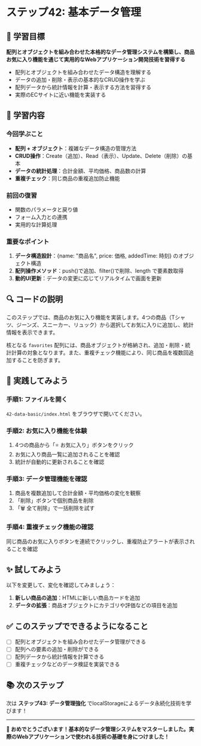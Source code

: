 # ステップ42: 基本データ管理

## 🎯 学習目標

**配列とオブジェクトを組み合わせた本格的なデータ管理システムを構築し、商品お気に入り機能を通じて実用的なWebアプリケーション開発技術を習得する**

- 配列とオブジェクトを組み合わせたデータ構造を理解する
- データの追加・削除・表示の基本的なCRUD操作を学ぶ
- 配列データから統計情報を計算・表示する方法を習得する
- 実際のECサイトに近い機能を実装する

## 📝 学習内容

### **今回学ぶこと**
- **配列 + オブジェクト**：複雑なデータ構造の管理方法
- **CRUD操作**：Create（追加）、Read（表示）、Update、Delete（削除）の基本
- **データの統計処理**：合計金額、平均価格、商品数の計算
- **重複チェック**：同じ商品の重複追加防止機能

### **前回の復習**
- 関数のパラメータと戻り値
- フォーム入力との連携
- 実用的な計算処理

### **重要なポイント**
1. **データ構造設計**：{name: "商品名", price: 価格, addedTime: 時刻} のオブジェクト構造
2. **配列操作メソッド**：push()で追加、filter()で削除、length で要素数取得
3. **動的UI更新**：データの変更に応じてリアルタイムで画面を更新

## 🔍 コードの説明

このステップでは、商品のお気に入り機能を実装します。4つの商品（Tシャツ、ジーンズ、スニーカー、リュック）から選択してお気に入りに追加し、統計情報を表示できます。

核となる `favorites` 配列には、商品オブジェクトが格納され、追加・削除・統計計算の対象となります。また、重複チェック機能により、同じ商品を複数回追加することを防ぎます。

## 🚀 実践してみよう

### **手順1: ファイルを開く**
`42-data-basic/index.html` をブラウザで開いてください。

### **手順2: お気に入り機能を体験**
1. 4つの商品から「⭐ お気に入り」ボタンをクリック
2. お気に入り商品一覧に追加されることを確認
3. 統計が自動的に更新されることを確認

### **手順3: データ管理機能を確認**
1. 商品を複数追加して合計金額・平均価格の変化を観察
2. 「削除」ボタンで個別商品を削除
3. 「🗑️ 全て削除」で一括削除を試す

### **手順4: 重複チェック機能の確認**
同じ商品のお気に入りボタンを連続でクリックし、重複防止アラートが表示されることを確認

## ✨ 試してみよう

以下を変更して、変化を確認してみましょう：

1. **新しい商品の追加**：HTMLに新しい商品カードを追加
2. **データの拡張**：商品オブジェクトにカテゴリや評価などの項目を追加

## ✅ このステップでできるようになること

- [ ] 配列とオブジェクトを組み合わせたデータ管理ができる
- [ ] 配列への要素の追加・削除ができる
- [ ] 配列データから統計情報を計算できる
- [ ] 重複チェックなどのデータ検証を実装できる

## 📚 次のステップ

次は **ステップ43: データ管理強化** でlocalStorageによるデータ永続化技術を学びます！

---

**🎉 おめでとうございます！基本的なデータ管理システムをマスターしました。実際のWebアプリケーションで使われる技術の基礎を身につけました！**